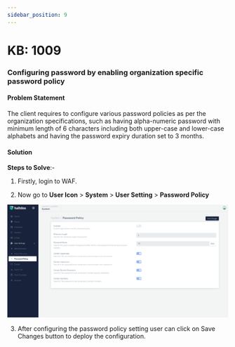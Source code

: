```yaml
---
sidebar_position: 9
---
```


# KB: 1009

### **Configuring password by enabling organization specific password policy**

#### **Problem Statement**

The client requires to configure various password policies as per the organization specifications, such as having alpha-numeric password with minimum length of 6 characters including both upper-case and lower-case alphabets and having the password expiry duration set to 3 months. 

#### **Solution**

**Steps to Solve**:-

1. Firstly, login to WAF.

2. Now go to **User Icon** >  **System** > **User Setting** >  **Password Policy**

![kb-1009](/img/waf/kb/v2/password_policy_kb_1009_1.png)

3. After configuring the password policy setting user can click on Save Changes button to deploy the configuration.
